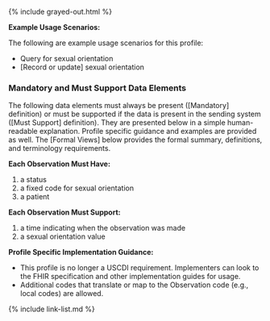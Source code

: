 {% include grayed-out.html %}

**Example Usage Scenarios:**

The following are example usage scenarios for this profile:

- Query for sexual orientation
- [Record or update] sexual orientation

### Mandatory and Must Support Data Elements

The following data elements must always be present ([Mandatory] definition) or must be supported if the data is present in the sending system ([Must Support] definition). They are presented below in a simple human-readable explanation. Profile specific guidance and examples are provided as well. The [Formal Views] below provides the formal summary, definitions, and terminology requirements.  

**Each Observation Must Have:**

1. a status
1. a fixed code for sexual orientation
1. a patient


**Each Observation Must Support:**

1. a time indicating when the observation was made
2. a sexual orientation value


**Profile Specific Implementation Guidance:**

* This profile is no longer a USCDI requirement. Implementers can look to the FHIR specification and other implementation guides for usage.
* Additional codes that translate or map to the Observation code (e.g., local codes) are allowed.


{% include link-list.md %}

</div><!-- grayed-out -->